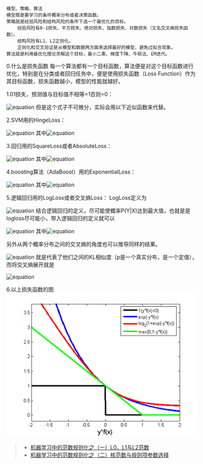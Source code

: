     模型、策略、算法
    模型既是要学习的条件概率分布或者决策函数。
    策略就是经验风险和结构风险的条件下选一个最优化的目标。
        经验风险有0-1损失、平方损失、绝对损失、指数损失、对数损失（又名交叉熵损失函数）。
        结构风险有L1、L2正则化。
        正则化和交叉验证是从模型和数据两方面来选择最好的模型，避免过拟合现象。
    算法就是利用最优化理论求解这个目标，最小二乘、梯度下降、牛顿法、EM迭代。


0.什么是损失函数
每一个算法都有一个目标函数，算法便是对这个目标函数进行优化，特别是在分类或者回归任务中，便是使用损失函数（Loss Function）作为其目标函数，损失函数越小，模型的性能就越好。

1.01损失，预测值与目标值不相等=1否则=0：

![equation](http://latex.codecogs.com/gif.latex?\begin{eqnarray}\ell(y_i,\hat{y_i})=%20\begin{cases}%201,%20&y_i%20\ne%20\hat{y_i}\cr%200,%20&y_i%20=%20\hat{y_i}%20\end{cases}%20\end{eqnarray})
但是这个式子不可微分，实际会用以下近似函数来代替。 

2.SVM用的HingeLoss：

![equation](http://latex.codecogs.com/gif.latex?\ell(y_i,\hat{y_i})=max\(0,1-y_i%20\cdot%20\hat{y_i}\))
其中![equation](http://latex.codecogs.com/gif.latex?y_i%20\in%20\{-1,+1\})

3.回归用的SquareLoss或者AbsoluteLoss：

![equation](http://latex.codecogs.com/gif.latex?\ell(y_i,\hat{y_i})=(y_i%20-%20\hat{y_i})^2=|y_i%20-%20\hat{y_i}|)
其中![equation](http://latex.codecogs.com/gif.latex?y_i,%20\hat{y_i}%20\in%20\Re)

4.boosting算法（AdaBoost）用的ExponentialLoss：

![equation](http://latex.codecogs.com/gif.latex?\ell(y_i,\hat{y_i})=exp(-y_i%20\cdot%20\hat{y_i}))
其中![equation](http://latex.codecogs.com/gif.latex?y_i%20\in%20\{-1,1\})

5.逻辑回归用的LogLoss或者交叉熵Loss：
LogLoss定义为

![equation](http://latex.codecogs.com/gif.latex?L(Y,p(y|x))=-log(p(y|x)))
结合逻辑回归的定义，尽可能使概率P(Y|X)达到最大值，也就是是logloss尽可能小，带入逻辑回归的定义就可以

![equation](http://latex.codecogs.com/gif.latex?\ell(y_i,\hat{y_i})=y_i%20\cdot%20log%20\hat{y_i}%20+%20(1-y_i)%20\cdot%20log%20(1-\hat{y_i}))
其中![equation](http://latex.codecogs.com/gif.latex?y_i%20\in%20\{0,1\})

另外从两个概率分布之间的交叉熵的角度也可以推导同样的结果。

![equation](http://latex.codecogs.com/gif.latex?CEH(p,q)=E_{p}[-log(q)]=-\sum_{x\in%20X}p(x)log(q(x))=H(p)+D_{KL}(p||q))
就是代表了他们之间的KL相似度（p是一个真实分布，是一个定值），而将交叉熵展开就是

![equation](http://latex.codecogs.com/gif.latex?\ell(y_i,\hat{y_i})=y_i%20\cdot%20log%20\hat{y_i}%20+%20(1-y_i)%20\cdot%20log%20(1-\hat{y_i}))

6.以上损失函数的图
![损失函数图](./loss.png)

> * [机器学习中的范数规则化之（一）L0、L1与L2范数](http://blog.csdn.net/zouxy09/article/details/24971995/)
> * [机器学习中的范数规则化之（二）核范数与规则项参数选择](http://blog.csdn.net/zouxy09/article/details/24972869)